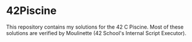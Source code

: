 # 42Piscine
This repository contains my solutions for the 42 C Piscine. Most of these solutions are verified by Moulinette (42 School's Internal Script Executor).
